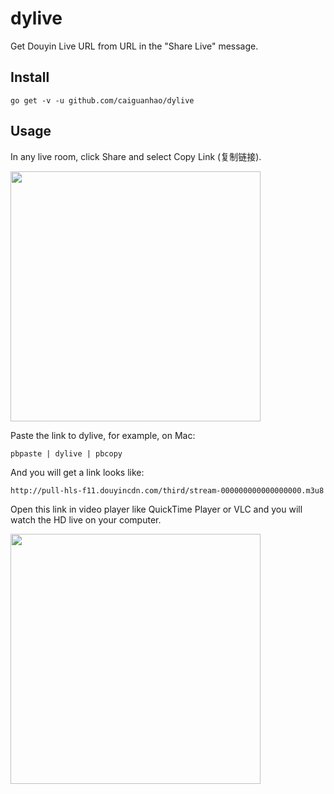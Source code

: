 # dylive

Get Douyin Live URL from URL in the "Share Live" message.

## Install

```
go get -v -u github.com/caiguanhao/dylive
```

## Usage

In any live room, click Share and select Copy Link (复制链接).

<img src="https://user-images.githubusercontent.com/1284703/121233565-554aa580-c8c5-11eb-97bf-28f25d96057c.jpg" width="400" />

Paste the link to dylive, for example, on Mac:

```
pbpaste | dylive | pbcopy
```

And you will get a link looks like:

```
http://pull-hls-f11.douyincdn.com/third/stream-000000000000000000.m3u8
```

Open this link in video player like QuickTime Player or VLC and you will watch the HD live on your computer.

<img src="https://user-images.githubusercontent.com/1284703/121235401-6c8a9280-c8c7-11eb-947a-6d3d0476ad2b.png" width="400" />
